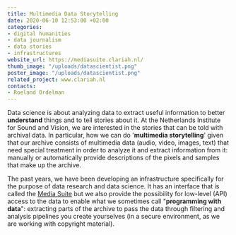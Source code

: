 ```yaml
---
title: Multimedia Data Storytelling
date: 2020-06-10 12:53:00 +02:00
categories:
- digital humanities
- data journalism
- data stories
- infrastructures
website_url: https://mediasuite.clariah.nl/
thumb_image: "/uploads/datascientist.png"
poster_image: "/uploads/datascientist.png"
related_project: www.clariah.nl
contacts:
- Roeland Ordelman
---
```


Data science is about analyzing data to extract useful information to better **understand** things and to tell stories about it. At the Netherlands Institute for Sound and Vision, we are interested in the stories that can be told with archival data. In particular, how we can do '**multimedia storytelling**' given that our archive consists of multimedia data (audio, video, images, text) that need special treatment in order to analyze it and extract information from it: manually or automatically provide descriptions of the pixels and samples that make up the archive.

The past years, we have been developing an infrastructure specifically for the purpose of data research and data science. It has an interface that is called the [Media Suite](https://mediasuite.clariah.nl/) but we also provide the possibility for low-level (API) access to the data to enable what we sometimes call "**programming with data**": extracting parts of the archive to pass the data through filtering and analysis pipelines you create yourselves (in a secure environment, as we are working with copyright material).

